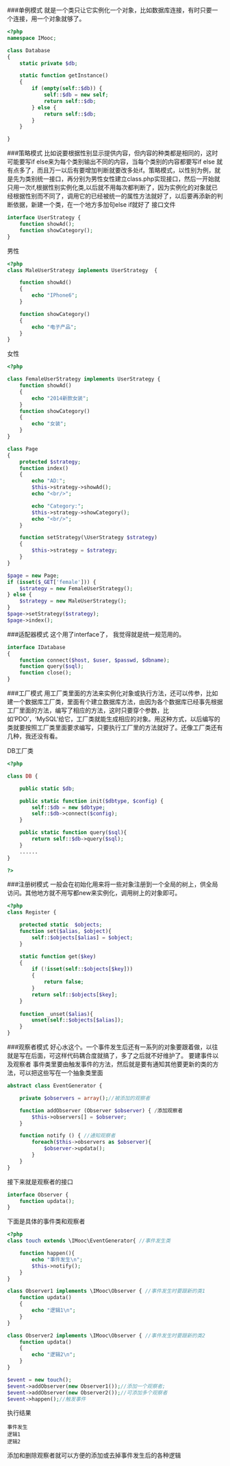 ###单例模式
就是一个类只让它实例化一个对象，比如数据库连接，有时只要一个连接，用一个对象就够了。
```php
<?php
namespace IMooc;

class Database
{
    static private $db;

    static function getInstance()
    {
        if (empty(self::$db)) {
            self::$db = new self;
            return self::$db;
        } else {
            return self::$db;
        }
    }

}
```

###策略模式
比如说要根据性别显示提供内容，但内容的种类都是相同的，这时可能要写if else来为每个类别输出不同的内容，当每个类别的内容都要写if else 就有点多了，而且万一以后有要增加判断就要改多处if。策略模式，以性别为例，就是先为类别统一接口，再分别为男性女性建立class.php实现接口，然后一开始就只用一次if,根据性别实例化类,以后就不用每次都判断了，因为实例化的对象就已经根据性别而不同了，调用它的已经被统一的属性方法就好了，以后要再添新的判断依据，新建一个类，在一个地方多加句else if就好了
接口文件
```php
interface UserStrategy {
    function showAd();
    function showCategory();
} 
```
男性
```php
<?php
class MaleUserStrategy implements UserStrategy  {

    function showAd()
    {
        echo "IPhone6";
    }

    function showCategory()
    {
        echo "电子产品";
    }
} 
```
女性
```php
<?php

class FemaleUserStrategy implements UserStrategy {
    function showAd()
    {
        echo "2014新款女装";
    }
    function showCategory()
    {
        echo "女装";
    }
} 
```
```php
class Page
{
    protected $strategy;
    function index()
    {
        echo "AD:";
        $this->strategy->showAd();
        echo "<br/>";

        echo "Category:";
        $this->strategy->showCategory();
        echo "<br/>";
    }

    function setStrategy(\UserStrategy $strategy)
    {
        $this->strategy = $strategy;
    }
}

$page = new Page;
if (isset($_GET['female'])) {
    $strategy = new FemaleUserStrategy();
} else {
    $strategy = new MaleUserStrategy();
}
$page->setStrategy($strategy);
$page->index();
```
###适配器模式
这个用了interface了， 我觉得就是统一规范用的。
```php
interface IDatabase
{
    function connect($host, $user, $passwd, $dbname);
    function query($sql);
    function close();
}
```
###工厂模式
用工厂类里面的方法来实例化对象或执行方法，还可以传参，比如建一个数据库工厂类，里面有个建立数据库方法，由因为各个数据库已经事先根据工厂里面的方法，编写了相应的方法，这时只要穿个参数，比如‘PDO’，‘MySQL'给它，工厂类就能生成相应的对象。用这种方式，以后编写的类就要按照工厂类里面要求编写，只要执行工厂里的方法就好了。还像工厂类还有几种，我还没有看。

DB工厂类
```php
<?php

class DB {

	public static $db;

	public static function init($dbtype, $config) {
		self::$db = new $dbtype;
		self::$db->connect($config);
	}

	public static function query($sql){
		return self::$db->query($sql);
	}
	......
}

?>
```
###注册树模式
一般会在初始化用来将一些对象注册到一个全局的树上，供全局访问。其他地方就不用写都new来实例化，调用树上的对象即可。
```php
<?php
class Register {

    protected static  $objects;
    function set($alias, $object){
        self::$objects[$alias] = $object;
    }

    static function get($key)
    {
        if (!isset(self::$objects[$key]))
        {
            return false;
        }
        return self::$objects[$key];
    }
    
    function _unset($alias){
        unset(self::$objects[$alias]);
    }
}
```
###观察者模式
好心水这个。一个事件发生后还有一系列的对象要跟着做，以往就是写在后面，可这样代码耦合度就搞了，多了之后就不好维护了。
要建事件以及观察者
事件类里要由触发事件的方法，然后就是要有通知其他要更新的类的方法，可以把这些写在一个抽象类里面
```php
abstract class EventGenerator {

    private $observers = array();//被添加的观察者

    function addObserver (Observer $observer) { /添加观察者
        $this->observers[] = $observer;
    }

    function notify () { //通知观察者
        foreach($this->observers as $observer){
            $observer->updata();
        }
    }
}
```
接下来就是观察者的接口
```php
interface Observer {
    function updata();
}
```
下面是具体的事件类和观察者
```php
<?php
class touch extends \IMooc\EventGenerator{ //事件发生类

    function happen(){
        echo "事件发生\n";
        $this->notify();
    }
}

class Observer1 implements \IMooc\Observer { //事件发生时要跟新的类1
    function updata()
    {
        echo "逻辑1\n";
    }
}

class Observer2 implements \IMooc\Observer { //事件发生时要跟新的类2
    function updata()
    {
        echo "逻辑2\n";
    }
}

$event = new touch();
$event->addObserver(new Observer1());//添加一个观察者;
$event->addObserver(new Observer2());//可添加多个观察者
$event->happen();//触发事件
```
执行结果
```
事件发生
逻辑1
逻辑2
```
添加和删除观察者就可以方便的添加或去掉事件发生后的各种逻辑
